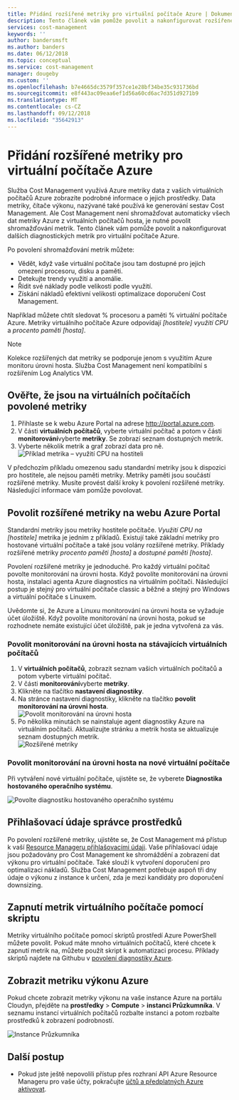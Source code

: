 ```yaml
---
title: Přidání rozšířené metriky pro virtuální počítače Azure | Dokumentace Microsoftu
description: Tento článek vám pomůže povolit a nakonfigurovat rozšířené diagnostických metrik pro virtuální počítače Azure.
services: cost-management
keywords: ''
author: bandersmsft
ms.author: banders
ms.date: 06/12/2018
ms.topic: conceptual
ms.service: cost-management
manager: dougeby
ms.custom: ''
ms.openlocfilehash: b7e4665dc3579f357ce1e28bf34be35c931736bd
ms.sourcegitcommit: e8f443ac09eaa6ef1d56a60cd6ac7d351d9271b9
ms.translationtype: MT
ms.contentlocale: cs-CZ
ms.lasthandoff: 09/12/2018
ms.locfileid: "35642913"
---
```

# <a name="add-extended-metrics-for-azure-virtual-machines"></a>Přidání rozšířené metriky pro virtuální počítače Azure

Služba Cost Management využívá Azure metriky data z vašich virtuálních počítačů Azure zobrazíte podrobné informace o jejich prostředky. Data metriky, čítače výkonu, nazývané také používá ke generování sestav Cost Management. Ale Cost Management není shromažďovat automaticky všech dat metriky Azure z virtuálních počítačů hosta, je nutné povolit shromažďování metrik. Tento článek vám pomůže povolit a nakonfigurovat dalších diagnostických metrik pro virtuální počítače Azure.

Po povolení shromažďování metrik můžete:

- Vědět, když vaše virtuální počítače jsou tam dostupné pro jejich omezení procesoru, disku a paměti.
- Detekujte trendy využití a anomálie.
- Řídit své náklady podle velikosti podle využití.
- Získání nákladů efektivní velikosti optimalizace doporučení Cost Management.

Například můžete chtít sledovat % procesoru a paměti % virtuální počítače Azure. Metriky virtuálního počítače Azure odpovídají _[hostitele] využití CPU_ a _procento paměti [hosta]_.

> [!NOTE]
> Kolekce rozšířených dat metriky se podporuje jenom s využitím Azure monitoru úrovni hosta. Služba Cost Management není kompatibilní s rozšířením Log Analytics VM.

## <a name="verify-that-metrics-are-enabled-on-vms"></a>Ověřte, že jsou na virtuálních počítačích povolené metriky

1. Přihlaste se k webu Azure Portal na adrese http://portal.azure.com.
2. V části **virtuálních počítačů**, vyberte virtuální počítač a potom v části **monitorování**vyberte **metriky**. Se zobrazí seznam dostupných metrik.
3. Vyberte několik metrik a graf zobrazí data pro ně.  
    ![Příklad metrika – využití CPU na hostiteli](./media/azure-vm-extended-metrics/metric01.png)

V předchozím příkladu omezenou sadu standardní metriky jsou k dispozici pro hostitele, ale nejsou paměti metriky. Metriky paměti jsou součástí rozšířené metriky. Musíte provést další kroky k povolení rozšířené metriky. Následující informace vám pomůže povolovat.

## <a name="enable-extended-metrics-in-the-azure-portal"></a>Povolit rozšířené metriky na webu Azure Portal

Standardní metriky jsou metriky hostitele počítače. _Využití CPU na [hostitele]_ metrika je jedním z příkladů. Existují také základní metriky pro hostované virtuální počítače a také jsou volány rozšířené metriky. Příklady rozšířené metriky _procento paměti [hosta]_ a _dostupné paměti [hosta]_.

Povolení rozšířené metriky je jednoduché. Pro každý virtuální počítač povolte monitorování na úrovni hosta. Když povolíte monitorování na úrovni hosta, instalaci agenta Azure diagnostics na virtuálním počítači. Následující postup je stejný pro virtuální počítače classic a běžné a stejný pro Windows a virtuální počítače s Linuxem.

Uvědomte si, že Azure a Linuxu monitorování na úrovni hosta se vyžaduje účet úložiště. Když povolíte monitorování na úrovni hosta, pokud se rozhodnete nemáte existující účet úložiště, pak je jedna vytvořená za vás.

### <a name="enable-guest-level-monitoring-on-existing-vms"></a>Povolit monitorování na úrovni hosta na stávajících virtuálních počítačů

1. V **virtuálních počítačů**, zobrazit seznam vašich virtuálních počítačů a potom vyberte virtuální počítač.
2. V části **monitorování**vyberte **metriky**.
3. Klikněte na tlačítko **nastavení diagnostiky**.
4. Na stránce nastavení diagnostiky, klikněte na tlačítko **povolit monitorování na úrovni hosta**.  
    ![Povolit monitorování na úrovni hosta](./media/azure-vm-extended-metrics/enable-guest-monitoring.png)
5. Po několika minutách se nainstaluje agent diagnostiky Azure na virtuálním počítači. Aktualizujte stránku a metrik hosta se aktualizuje seznam dostupných metrik.  
    ![Rozšířené metriky](./media/azure-vm-extended-metrics/extended-metrics.png)

### <a name="enable-guest-level-monitoring-on-new-vms"></a>Povolit monitorování na úrovni hosta na nové virtuální počítače

Při vytváření nové virtuální počítače, ujistěte se, že vyberete **Diagnostika hostovaného operačního systému**.

![Povolte diagnostiku hostovaného operačního systému](./media/azure-vm-extended-metrics/new-enable-diag.png)

## <a name="resource-manager-credentials"></a>Přihlašovací údaje správce prostředků

Po povolení rozšířené metriky, ujistěte se, že Cost Management má přístup k vaší [Resource Manageru přihlašovacími údaji](activate-subs-accounts.md). Vaše přihlašovací údaje jsou požadovány pro Cost Management ke shromáždění a zobrazení dat výkonu pro virtuální počítače. Také slouží k vytvoření doporučení pro optimalizaci nákladů. Služba Cost Management potřebuje aspoň tři dny údaje o výkonu z instance k určení, zda je mezi kandidáty pro doporučení downsizing.

## <a name="enable-vm-metrics-with-a-script"></a>Zapnutí metrik virtuálního počítače pomocí skriptu

Metriky virtuálního počítače pomocí skriptů prostředí Azure PowerShell můžete povolit. Pokud máte mnoho virtuálních počítačů, které chcete k zapnutí metrik na, můžete použít skript k automatizaci procesu. Příklady skriptů najdete na Githubu v [povolení diagnostiky Azure](https://github.com/Cloudyn/azure-enable-diagnostics).

## <a name="view-azure-performance-metrics"></a>Zobrazit metriku výkonu Azure

Pokud chcete zobrazit metriky výkonu na vaše instance Azure na portálu Cloudyn, přejděte na **prostředky** > **Compute** > **instanci Průzkumníka**. V seznamu instancí virtuálních počítačů rozbalte instanci a potom rozbalte prostředků k zobrazení podrobností.

![Instance Průzkumníka](./media/azure-vm-extended-metrics/instance-explorer.png)

## <a name="next-steps"></a>Další postup

- Pokud jste ještě nepovolili přístup přes rozhraní API Azure Resource Manageru pro vaše účty, pokračujte [účtů a předplatných Azure aktivovat](activate-subs-accounts.md).
